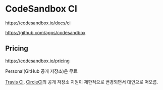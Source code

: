 # CodeSandbox CI

<https://codesandbox.io/docs/ci>

<https://github.com/apps/codesandbox>

## Pricing

<https://codesandbox.io/pricing>

Personal(GitHub 공개 저장소)은 무료.

[Travis CI](https://travis-ci.org/),
[CircleCI](https://circleci.com/pricing/)의
공개 저장소 지원이 제한적으로 변경되면서 대안으로 떠오름.
